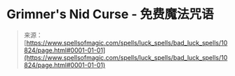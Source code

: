 <!--yml

category: 未分类

date: 2024-06-12 18:47:41

-->

# Grimner's Nid Curse - 免费魔法咒语

> 来源：[https://www.spellsofmagic.com/spells/luck_spells/bad_luck_spells/10824/page.html#0001-01-01](https://www.spellsofmagic.com/spells/luck_spells/bad_luck_spells/10824/page.html#0001-01-01)
